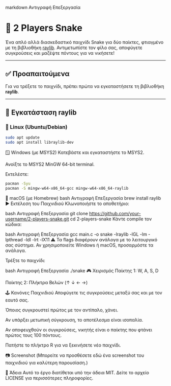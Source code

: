 
markdown
Αντιγραφή
Επεξεργασία
# 🐍 2 Players Snake

Ένα απλό αλλά διασκεδαστικό παιχνίδι Snake για δύο παίκτες, φτιαγμένο με τη βιβλιοθήκη [raylib](https://www.raylib.com/). Αντιμετωπίστε τον φίλο σας, αποφύγετε συγκρούσεις και μαζέψτε πόντους για να νικήσετε!

---

## ✅ Προαπαιτούμενα

Για να τρέξετε το παιχνίδι, πρέπει πρώτα να εγκαταστήσετε τη βιβλιοθήκη **raylib**.

---

## 🔧 Εγκατάσταση raylib

### 🐧 Linux (Ubuntu/Debian)
```bash
sudo apt update
sudo apt install libraylib-dev
```
🪟 Windows (με MSYS2)
Κατεβάστε και εγκαταστήστε το MSYS2.

Ανοίξτε το MSYS2 MinGW 64-bit terminal.

Εκτελέστε:

```bash
pacman -Syu
pacman -S mingw-w64-x86_64-gcc mingw-w64-x86_64-raylib
```
🍎 macOS (με Homebrew)
bash
Αντιγραφή
Επεξεργασία
brew install raylib
▶️ Εκτέλεση του Παιχνιδιού
Κλωνοποιήστε το αποθετήριο:

bash
Αντιγραφή
Επεξεργασία
git clone https://github.com/your-username/2-players-snake.git
cd 2-players-snake
Κάντε compile τον κώδικα:

bash
Αντιγραφή
Επεξεργασία
gcc main.c -o snake -lraylib -lGL -lm -lpthread -ldl -lrt -lX11
⚠️ Τα flags διαφέρουν ανάλογα με το λειτουργικό σας σύστημα. Αν χρησιμοποιείτε Windows ή macOS, προσαρμόστε τα ανάλογα.

Τρέξτε το παιχνίδι:

bash
Αντιγραφή
Επεξεργασία
./snake
🎮 Χειρισμός
Παίκτης 1: W, A, S, D

Παίκτης 2: Πλήκτρα Βελών (↑ ↓ ← →)

🕹️ Κανόνες Παιχνιδιού
Αποφύγετε τις συγκρούσεις μεταξύ σας και με τον εαυτό σας.

Όποιος συγκρουστεί πρώτος με τον αντίπαλο, χάνει.

Αν υπάρξει μετωπική σύγκρουση, το αποτέλεσμα είναι ισοπαλία.

Αν αποφευχθούν οι συγκρούσεις, νικητής είναι ο παίκτης που φτάνει πρώτος τους 100 πόντους.

Πατήστε το πλήκτρο R για να ξεκινήσετε νέο παιχνίδι.

📷 Screenshot
(Μπορείτε να προσθέσετε εδώ ένα screenshot του παιχνιδιού για καλύτερη παρουσίαση.)

📄 Άδεια
Αυτό το έργο διατίθεται υπό την άδεια MIT. Δείτε το αρχείο LICENSE για περισσότερες πληροφορίες.
